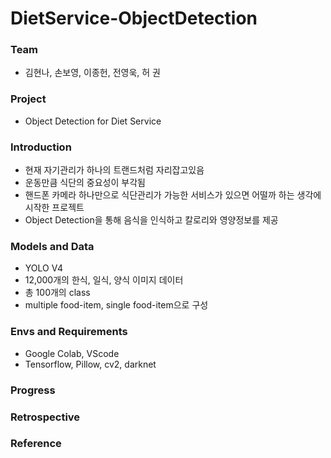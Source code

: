 # DietService-ObjectDetection
### Team
* 김현나, 손보영, 이종헌, 전영욱, 허 권
### Project
* Object Detection for Diet Service
### Introduction
* 현재 자기관리가 하나의 트랜드처럼 자리잡고있음
* 운동만큼 식단의 중요성이 부각됨
* 핸드폰 카메라 하나만으로 식단관리가 가능한 서비스가 있으면 어떨까 하는 생각에 시작한 프로젝트
* Object Detection을 통해 음식을 인식하고 칼로리와 영양정보를 제공
### Models and Data
* YOLO V4
* 12,000개의 한식, 일식, 양식 이미지 데이터
* 총 100개의 class
* multiple food-item, single food-item으로 구성
### Envs and Requirements
* Google Colab, VScode
* Tensorflow, Pillow, cv2, darknet
### Progress
### Retrospective
### Reference
